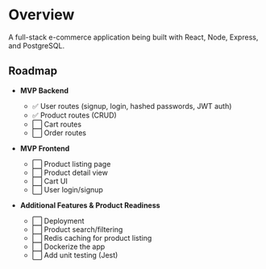 # Overview

A full-stack e-commerce application being built with React, Node, Express, and PostgreSQL.

## Roadmap

- **MVP Backend**
    - ✅ User routes (signup, login, hashed passwords, JWT auth)
    - ✅ Product routes (CRUD)
    - ⬜ Cart routes
    - ⬜ Order routes

- **MVP Frontend**
    - ⬜ Product listing page
    - ⬜ Product detail view
    - ⬜ Cart UI
    - ⬜ User login/signup

- **Additional Features & Product Readiness**
    - ⬜ Deployment
    - ⬜ Product search/filtering
    - ⬜ Redis caching for product listing
    - ⬜ Dockerize the app
    - ⬜ Add unit testing (Jest)